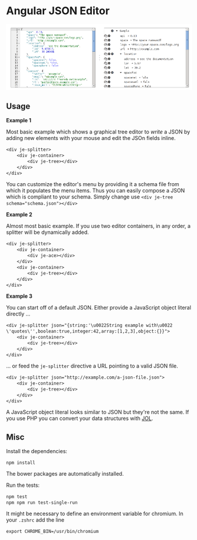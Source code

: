 Angular JSON Editor
===================

![Screenshot of the Angular JSON Editor](screenshot.png "Angular JSON Editor")

Usage
-----

**Example 1**

Most basic example which shows a graphical tree editor to *write* a JSON by adding new elements with your mouse and edit the JSOn fields inline.

```
<div je-splitter>
    <div je-container>
        <div je-tree></div>
    </div>
</div>
```

You can customize the editor's menu by providing it a schema file from which it populates the menu items. Thus you can easily compose a JSON which is compliant to your schema. Simply change use `<div je-tree schema="schema.json"></div>`

**Example 2**

Almost most basic example. If you use two editor containers, in any order, a splitter will be dynamically added.

```
<div je-splitter>
    <div je-container>
        <div je-ace></div>
    </div>
    <div je-container>
        <div je-tree></div>
    </div>
</div>
```

**Example 3**

You can start off of a default JSON. Either provide a JavaScript object literal directly ...

```
<div je-splitter json="{string:'\u0022String example with\u0022 \'quotes\'',boolean:true,integer:42,array:[1,2,3],object:{}}">
    <div je-container>
        <div je-tree></div>
    </div>
</div>
```
... or feed the `je-splitter` directive a URL pointing to a valid JSON file.

```
<div je-splitter json="http://example.com/a-json-file.json">
    <div je-container>
        <div je-tree></div>
    </div>
</div>
```

A JavaScript object literal looks similar to JSON but they're not the same. If you use PHP you can convert your data structures with [JOL](https://github.com/slopjong/JOL).

Misc
----

Install the dependencies:

```
npm install
```

The bower packages are automatically installed.

Run the tests:

```
npm test
npm npm run test-single-run
```
It might be necessary to define an environment variable for chromium. In your `.zshrc` add the line

```
export CHROME_BIN=/usr/bin/chromium
```
